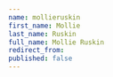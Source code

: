 ```yaml
---
name: mollieruskin
first_name: Mollie
last_name: Ruskin
full_name: Mollie Ruskin
redirect_from: 
published: false
---
```


